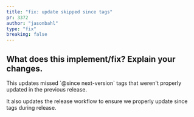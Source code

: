 ```yaml
---
title: "fix: update skipped since tags"
pr: 3372
author: "jasonbahl"
type: "fix"
breaking: false
---
```


## What does this implement/fix? Explain your changes.

This updates missed \`@since next-version\` tags that weren't properly updated in the previous release. 

It also updates the release workflow to ensure we properly update since tags during release.
